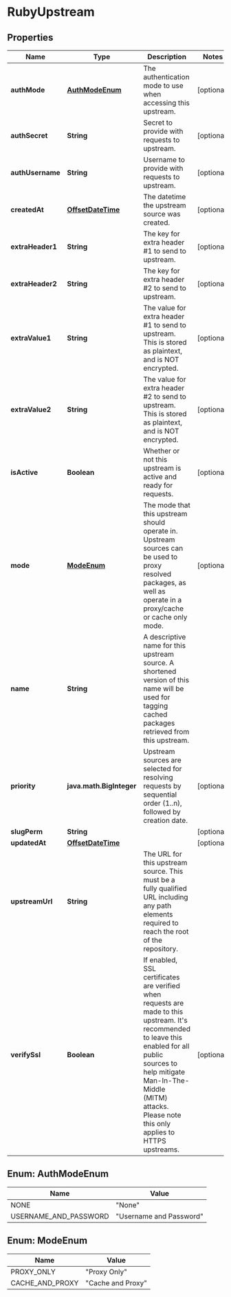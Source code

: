 
# RubyUpstream

## Properties
Name | Type | Description | Notes
------------ | ------------- | ------------- | -------------
**authMode** | [**AuthModeEnum**](#AuthModeEnum) | The authentication mode to use when accessing this upstream.  |  [optional]
**authSecret** | **String** | Secret to provide with requests to upstream. |  [optional]
**authUsername** | **String** | Username to provide with requests to upstream. |  [optional]
**createdAt** | [**OffsetDateTime**](OffsetDateTime.md) | The datetime the upstream source was created. |  [optional]
**extraHeader1** | **String** | The key for extra header #1 to send to upstream. |  [optional]
**extraHeader2** | **String** | The key for extra header #2 to send to upstream. |  [optional]
**extraValue1** | **String** | The value for extra header #1 to send to upstream. This is stored as plaintext, and is NOT encrypted. |  [optional]
**extraValue2** | **String** | The value for extra header #2 to send to upstream. This is stored as plaintext, and is NOT encrypted. |  [optional]
**isActive** | **Boolean** | Whether or not this upstream is active and ready for requests. |  [optional]
**mode** | [**ModeEnum**](#ModeEnum) | The mode that this upstream should operate in. Upstream sources can be used to proxy resolved packages, as well as operate in a proxy/cache or cache only mode. |  [optional]
**name** | **String** | A descriptive name for this upstream source. A shortened version of this name will be used for tagging cached packages retrieved from this upstream. | 
**priority** | **java.math.BigInteger** | Upstream sources are selected for resolving requests by sequential order (1..n), followed by creation date. |  [optional]
**slugPerm** | **String** |  |  [optional]
**updatedAt** | [**OffsetDateTime**](OffsetDateTime.md) |  |  [optional]
**upstreamUrl** | **String** | The URL for this upstream source. This must be a fully qualified URL including any path elements required to reach the root of the repository.  | 
**verifySsl** | **Boolean** | If enabled, SSL certificates are verified when requests are made to this upstream. It&#39;s recommended to leave this enabled for all public sources to help mitigate Man-In-The-Middle (MITM) attacks. Please note this only applies to HTTPS upstreams. |  [optional]


<a name="AuthModeEnum"></a>
## Enum: AuthModeEnum
Name | Value
---- | -----
NONE | &quot;None&quot;
USERNAME_AND_PASSWORD | &quot;Username and Password&quot;


<a name="ModeEnum"></a>
## Enum: ModeEnum
Name | Value
---- | -----
PROXY_ONLY | &quot;Proxy Only&quot;
CACHE_AND_PROXY | &quot;Cache and Proxy&quot;



